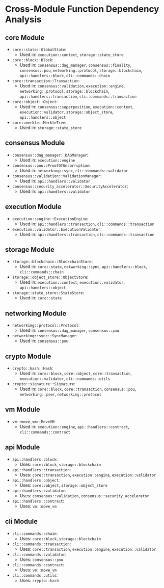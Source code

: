 # Cross-Module Function Dependency Analysis

## core Module
- `core::state::GlobalState`:
  - Used in: `execution::context`, `storage::state_store`
- `core::block::Block`:
  - Used in: `consensus::dag_manager`, `consensus::finality`, `consensus::pou`, `networking::protocol`, `storage::blockchain`, `api::handlers::block`, `cli::commands::chain`
- `core::transaction::Transaction`:
  - Used in: `consensus::validation`, `execution::engine`, `networking::protocol`, `storage::blockchain`, `api::handlers::transaction`, `cli::commands::transaction`
- `core::object::Object`:
  - Used in: `consensus::superposition`, `execution::context`, `execution::validator`, `storage::object_store`, `api::handlers::object`
- `core::merkle::MerkleTree`:
  - Used in: `storage::state_store`

## consensus Module
- `consensus::dag_manager::DAGManager`:
  - Used in: `execution::engine`
- `consensus::pou::ProofOfUncorruption`:
  - Used in: `networking::sync`, `cli::commands::validator`
- `consensus::validation::ValidationManager`:
  - Used in: `api::handlers::validator`
- `consensus::security_accelerator::SecurityAccelerator`:
  - Used in: `api::handlers::validator`

## execution Module
- `execution::engine::ExecutionEngine`:
  - Used in: `api::handlers::transaction`, `cli::commands::transaction`
- `execution::validator::ExecutionValidator`:
  - Used in: `api::handlers::transaction`, `cli::commands::transaction`

## storage Module
- `storage::blockchain::BlockchainStore`:
  - Used in: `core::state`, `networking::sync`, `api::handlers::block`, `cli::commands::chain`
- `storage::object_store::ObjectStore`:
  - Used in: `execution::context`, `execution::validator`, `api::handlers::object`
- `storage::state_store::StateStore`:
  - Used in: `core::state`

## networking Module
- `networking::protocol::Protocol`:
  - Used in: `consensus::dag_manager`, `consensus::pou`
- `networking::sync::SyncManager`:
  - Used in: `consensus::pou`

## crypto Module
- `crypto::hash::Hash`:
  - Used in: `core::block`, `core::object`, `core::transaction`, `execution::validator`, `cli::commands::utils`
- `crypto::signature::Signature`:
  - Used in: `core::block`, `core::transaction`, `consensus::pou`, `networking::peer`, `networking::protocol`

## vm Module
- `vm::move_vm::MoveVM`:
  - Used in: `execution::engine`, `api::handlers::contract`, `cli::commands::contract`

## api Module
- `api::handlers::block`:
  - Uses: `core::block`, `storage::blockchain`
- `api::handlers::transaction`:
  - Uses: `core::transaction`, `execution::engine`, `execution::validator`
- `api::handlers::object`:
  - Uses: `core::object`, `storage::object_store`
- `api::handlers::validator`:
  - Uses: `consensus::validation`, `consensus::security_accelerator`
- `api::handlers::contract`:
  - Uses: `vm::move_vm`

## cli Module
- `cli::commands::chain`:
  - Uses: `core::block`, `storage::blockchain`
- `cli::commands::transaction`:
  - Uses: `core::transaction`, `execution::engine`, `execution::validator`
- `cli::commands::validator`:
  - Uses: `consensus::pou`
- `cli::commands::contract`:
  - Uses: `vm::move_vm`
- `cli::commands::utils`:
  - Uses: `crypto::hash`
